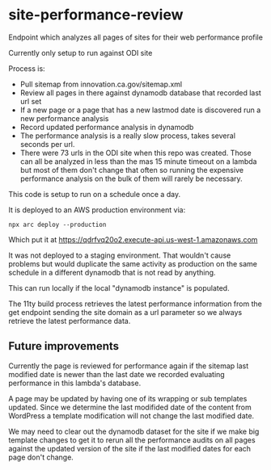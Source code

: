 # site-performance-review
Endpoint which analyzes all pages of sites for their web performance profile

Currently only setup to run against ODI site

Process is:
- Pull sitemap from innovation.ca.gov/sitemap.xml
- Review all pages in there against dynamodb database that recorded last url set
- If a new page or a page that has a new lastmod date is discovered run a new performance analysis
- Record updated performance analysis in dynamodb
- The performance analysis is a really slow process, takes several seconds per url.
- There were 73 urls in the ODI site when this repo was created. Those can all be analyzed in less than the mas 15 minute timeout on a lambda but most of them don't change that often so running the expensive performance analysis on the bulk of them will rarely be necessary.

This code is setup to run on a schedule once a day.

It is deployed to an AWS production environment via:

```
npx arc deploy --production
```

Which put it at <a href="https://qdrfvq20o2.execute-api.us-west-1.amazonaws.com">    https://qdrfvq20o2.execute-api.us-west-1.amazonaws.com</a>

It was not deployed to a staging environment. That wouldn't cause problems but would duplicate the same activity as production on the same schedule in a different dynamodb that is not read by anything.

This can run locally if the local "dynamodb instance" is populated.

The 11ty build process retrieves the latest performance information from the get endpoint sending the site domain as a url parameter so we always retrieve the latest performance data.

## Future improvements

Currently the page is reviewed for performance again if the sitemap last modified date is newer than the last date we recorded evaluating performance in this lambda's database.

A page may be updated by having one of its wrapping or sub templates updated. Since we determine the last modifided date of the content from WordPress a template modification will not change the last modified date.

We may need to clear out the dynamodb dataset for the site if we make big template changes to get it to rerun all the performance audits on all pages against the updated version of the site if the last modified dates for each page don't change.